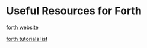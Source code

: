# Useful Resources for Forth
<a href="http://forth.org">forth website</a>

<a href="http://forth.org/tutorials.html">forth tutorials list</a>

